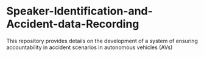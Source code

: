 # Speaker-Identification-and-Accident-data-Recording
This repository provides details on the development of a system of ensuring accountability in accident scenarios in autonomous vehicles (AVs)
